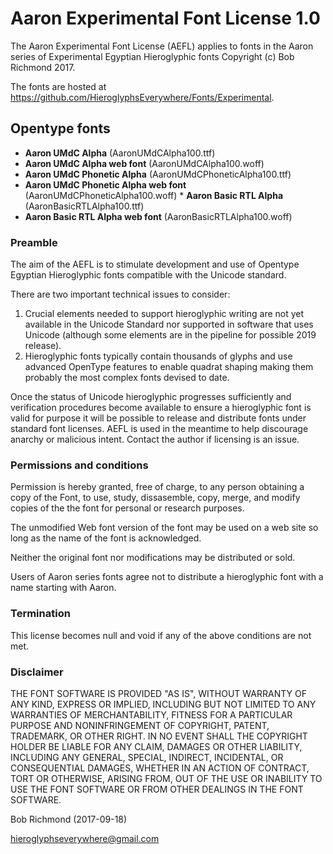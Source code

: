 # Aaron Experimental Font License 1.0

The Aaron Experimental Font License (AEFL) applies to fonts in the Aaron series of Experimental 
Egyptian Hieroglyphic fonts Copyright (c) Bob Richmond 2017.

The fonts are hosted at https://github.com/HieroglyphsEverywhere/Fonts/Experimental.


## Opentype fonts

  * **Aaron UMdC Alpha** (AaronUMdCAlpha100.ttf)
  * **Aaron UMdC Alpha web font** (AaronUMdCAlpha100.woff)
  * **Aaron UMdC Phonetic Alpha** (AaronUMdCPhoneticAlpha100.ttf)
  * **Aaron UMdC Phonetic Alpha web font** (AaronUMdCPhoneticAlpha100.woff)  * **Aaron Basic RTL Alpha** (AaronBasicRTLAlpha100.ttf)
  * **Aaron Basic RTL Alpha web font** (AaronBasicRTLAlpha100.woff)

### Preamble

The aim of the AEFL is to stimulate development and use of
Opentype Egyptian Hieroglyphic fonts compatible with the Unicode standard.

There are two important technical issues to consider:

1. Crucial elements needed to support hieroglyphic writing are not yet available in the Unicode Standard nor supported in software that uses Unicode (although some elements are in the pipeline for possible 2019 release).
2. Hieroglyphic fonts typically contain thousands of glyphs and use advanced OpenType features to enable quadrat shaping making them probably the most complex fonts devised to date.

Once the status of Unicode hieroglyphic progresses sufficiently and
verification procedures become available to ensure a hieroglyphic
font is valid for purpose it will be possible to release and distribute fonts under 
standard font licenses. AEFL is used in the meantime to help discourage anarchy or malicious intent. Contact the author if licensing is an issue.

### Permissions and conditions

Permission is hereby granted, free of charge, to any person obtaining
a copy of the Font, to use, study, dissasemble, copy, merge, and modify copies of the
the font for personal or research purposes.

The unmodified Web font version of the font may be used on a web site so long as the name of the font is acknowledged.

Neither the original font nor modifications may be distributed or sold.

Users of Aaron series fonts agree not to distribute a hieroglyphic font with a name starting with Aaron.


### Termination

This license becomes null and void if any of the above conditions are
not met.

### Disclaimer
THE FONT SOFTWARE IS PROVIDED "AS IS", WITHOUT WARRANTY OF ANY KIND,
EXPRESS OR IMPLIED, INCLUDING BUT NOT LIMITED TO ANY WARRANTIES OF
MERCHANTABILITY, FITNESS FOR A PARTICULAR PURPOSE AND NONINFRINGEMENT
OF COPYRIGHT, PATENT, TRADEMARK, OR OTHER RIGHT. IN NO EVENT SHALL THE
COPYRIGHT HOLDER BE LIABLE FOR ANY CLAIM, DAMAGES OR OTHER LIABILITY,
INCLUDING ANY GENERAL, SPECIAL, INDIRECT, INCIDENTAL, OR CONSEQUENTIAL
DAMAGES, WHETHER IN AN ACTION OF CONTRACT, TORT OR OTHERWISE, ARISING
FROM, OUT OF THE USE OR INABILITY TO USE THE FONT SOFTWARE OR FROM
OTHER DEALINGS IN THE FONT SOFTWARE.


Bob Richmond (2017-09-18)

hieroglyphseverywhere@gmail.com




